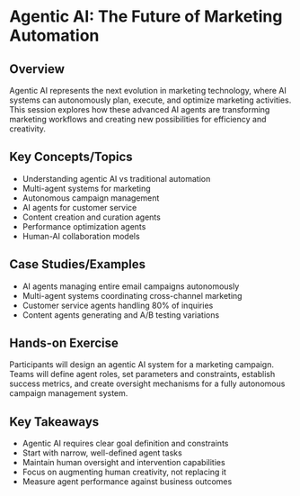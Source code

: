# Agentic AI: The Future of Marketing Automation

## Overview
Agentic AI represents the next evolution in marketing technology, where AI systems can autonomously plan, execute, and optimize marketing activities. This session explores how these advanced AI agents are transforming marketing workflows and creating new possibilities for efficiency and creativity.

## Key Concepts/Topics
- Understanding agentic AI vs traditional automation
- Multi-agent systems for marketing
- Autonomous campaign management
- AI agents for customer service
- Content creation and curation agents
- Performance optimization agents
- Human-AI collaboration models

## Case Studies/Examples
- AI agents managing entire email campaigns autonomously
- Multi-agent systems coordinating cross-channel marketing
- Customer service agents handling 80% of inquiries
- Content agents generating and A/B testing variations

## Hands-on Exercise
Participants will design an agentic AI system for a marketing campaign. Teams will define agent roles, set parameters and constraints, establish success metrics, and create oversight mechanisms for a fully autonomous campaign management system.

## Key Takeaways
- Agentic AI requires clear goal definition and constraints
- Start with narrow, well-defined agent tasks
- Maintain human oversight and intervention capabilities
- Focus on augmenting human creativity, not replacing it
- Measure agent performance against business outcomes